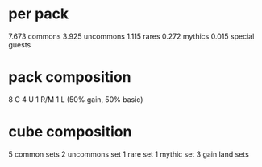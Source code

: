 # per pack
7.673 commons
3.925 uncommons
1.115 rares
0.272 mythics
0.015 special guests

# pack composition
8 C
4 U
1 R/M
1 L (50% gain, 50% basic)

# cube composition
5 common sets
2 uncommons set
1 rare set
1 mythic set
3 gain land sets
